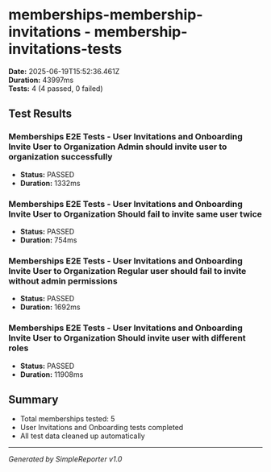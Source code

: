# memberships-membership-invitations - membership-invitations-tests

**Date:** 2025-06-19T15:52:36.461Z  
**Duration:** 43997ms  
**Tests:** 4 (4 passed, 0 failed)

## Test Results


### Memberships E2E Tests - User Invitations and Onboarding Invite User to Organization Admin should invite user to organization successfully
- **Status:** PASSED
- **Duration:** 1332ms



### Memberships E2E Tests - User Invitations and Onboarding Invite User to Organization Should fail to invite same user twice
- **Status:** PASSED
- **Duration:** 754ms



### Memberships E2E Tests - User Invitations and Onboarding Invite User to Organization Regular user should fail to invite without admin permissions
- **Status:** PASSED
- **Duration:** 1692ms



### Memberships E2E Tests - User Invitations and Onboarding Invite User to Organization Should invite user with different roles
- **Status:** PASSED
- **Duration:** 11908ms



## Summary

- Total memberships tested: 5
- User Invitations and Onboarding tests completed
- All test data cleaned up automatically

---
*Generated by SimpleReporter v1.0*
